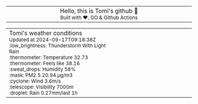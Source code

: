 
<div align="center">
<table>
<tbody>
<td align="center">
<img width="2000" height="0"><br>
Hello, this is Tomi's github 👋<br>
<sup>Built with ❤️, GO & Github Actions</sup><br>
<img width="2000" height="0">
</td>
</tbody>
</table>
</div>
<table>
<tbody>
<td align="left">
<img width="2000" height="0"><br>
Tomi's weather conditions<br>
<sup>Updated at 2024-09-17T09:18:38Z</sup><br>
<sup>:low_brightness: Thunderstorm With Light Rain</sup><br>
<sup>:thermometer: Temperature 32.73 </sup><br>
<sup>:thermometer: Feels like 38.16</sup><br>
<sup>:sweat_drops: Humidity 58%</sup><br>
<sup>:mask: PM2.5 20.94 μg/m3</sup><br>
<sup>:cyclone: Wind 3.6m/s </sup><br>
<sup>:telescope: Visibility 7000m </sup><br>
<sup>:droplet: Rain 0.27mm/last 1h </sup><br>
<img width="2000" height="0">
</td>
<td align="left">
<img width="2000" height="0"><br>
<br>
<img width="2000" height="0">
</td>
</tbody>
</table>
</div>
    